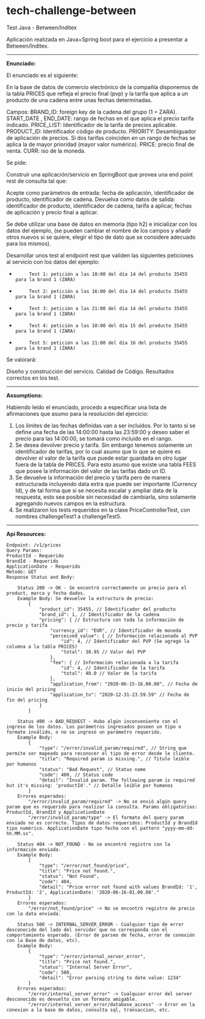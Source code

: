# tech-challenge-between
Test Java - Between/Inditex

Aplicación realizada en Java+Spring boot para el ejercicio a presentar a Between/Inditex.

---
**Enunciado:**

El enunciado es el siguiente: 

En la base de datos de comercio electrónico de la compañía disponemos de la tabla PRICES que refleja el precio final (pvp) y la tarifa que aplica a un producto de una cadena entre unas fechas determinadas.

Campos:
BRAND_ID: foreign key de la cadena del grupo (1 = ZARA).
START_DATE , END_DATE: rango de fechas en el que aplica el precio tarifa indicado.
PRICE_LIST: Identificador de la tarifa de precios aplicable.
PRODUCT_ID: Identificador código de producto.
PRIORITY: Desambiguador de aplicación de precios. Si dos tarifas coinciden en un rango de fechas se aplica la de mayor prioridad (mayor valor numérico).
PRICE: precio final de venta.
CURR: iso de la moneda.

Se pide:

Construir una aplicación/servicio en SpringBoot que provea una end point rest de consulta  tal que:

Acepte como parámetros de entrada: fecha de aplicación, identificador de producto, identificador de cadena.
Devuelva como datos de salida: identificador de producto, identificador de cadena, tarifa a aplicar, fechas de aplicación y precio final a aplicar.

Se debe utilizar una base de datos en memoria (tipo h2) e inicializar con los datos del ejemplo, (se pueden cambiar el nombre de los campos y añadir otros nuevos si se quiere, elegir el tipo de dato que se considere adecuado para los mismos).

Desarrollar unos test al endpoint rest que  validen las siguientes peticiones al servicio con los datos del ejemplo:

-          Test 1: petición a las 10:00 del día 14 del producto 35455   para la brand 1 (ZARA)
-          Test 2: petición a las 16:00 del día 14 del producto 35455   para la brand 1 (ZARA)
-          Test 3: petición a las 21:00 del día 14 del producto 35455   para la brand 1 (ZARA)
-          Test 4: petición a las 10:00 del día 15 del producto 35455   para la brand 1 (ZARA)
-          Test 5: petición a las 21:00 del día 16 del producto 35455   para la brand 1 (ZARA)


Se valorará:

Diseño y construcción del servicio.
Calidad de Código.
Resultados correctos en los test.

---

**Assumptions:**

Habiendo leído el enunciado, procedo a especificar una lista de afirmaciones que asumo para la resolución del ejercicio:

1) Los límites de las fechas definidas van a ser incluídos. Por lo tanto si se define una fecha de las 14:00:00 hasta las 23:59:00 y deseo saber el precio para las 14:00:00, se tomará como incluido en el rango.
2) Se desea devolver precio y tarifa. Sin embargo tenemos solamente un identificador de tarifas, por lo cual asumo que lo que se quiere es devolver el valor de la tarifa que puede estar guardada en otro lugar fuera de la tabla de PRICES. Para esto asumo que existe una tabla FEES que posee la información del valor de las tarifas dado un ID.
3) Se devuelve la información del precio y tarifa pero de manera estructurada incluyendo data extra que puede ser importante (Currency Id), y de tal forma que si se necesita escalar y ampliar data de la respuesta, esto sea posible sin necesidad de cambiarla, sino solamente agregando nuevos campos en la estructura.
4) Se realizaron los tests requeridos en la clase PriceControllerTest, con nombres challengeTest1 a challengeTest5.

---

**Api Resources:**

    Endpoint: /v1/prices
    Query Params: 
    ProductId - Requerido
    BrandId - Requerido
    ApplicationDate - Requerido
    Metodo: GET
    Response Status and Body:

        Status 200 -> OK - Se encontró correctamente un precio para el product, marca y fecha dados.
        Example Body: Se devuelve la estructura de precio:
            {
                "product_id": 35455, // Identificador del producto
                "brand_id": 1, // Identificador de la cadena
                "pricing": { // Estructura con toda la información de precio y tarifa
                    "currency_id": "EUR", // Identificador de moneda
                    "perceived_value": { // Información relacionada al PVP
                        "id": 4, // Identificador del PVP (Se agregó la columna a la tabla PRICES)
                        "total": 38.95 // Valor del PVP 
                    },
                    "fee": { // Información relacionada a la tarifa
                        "id": 4, // Identificador de la tarifa
                        "total": 40.0 // Valor de la tarifa
                    },
                    "application_from": "2020-06-15-16.00.00", // Fecha de inicio del pricing
                    "application_to": "2020-12-31-23.59.59" // Fecha de fin del pricing
                }
            }
        
        Status 400 -> BAD_REQUEST - Hubo algún inconveniente con el ingreso de los datos. Los parámetros ingresados poseen un tipo o formato inválido, o no se ingresó un parámetro requerido.
        Example Body: 
            {
                "type": "/error/invalid_param/required", // String que permite ser mapeado para reconocer el tipo de error desde le cliente.
                "title": "Required param is missing.", // Titulo leible por humanos
                "status": "Bad Request", // Status name
                "code": 400, // Status code
                "detail": "Invalid param. The following param is required but it's missing: 'productId'." // Detalle leible por humanos
            }
        Errores esperados:
            "/error/invalid_param/required" -> No se envió algún query param que es requerido para realizar la consulta. Params obligatorios: ProductId, BrandId y ApplicationDate
            "/error/invalid_param/type" -> El formato del query param enviado no es correcto. Tipos de datos requeridos: ProductId y BrandId tipo numérico. ApplicationDate tipo fecha con el pattern "yyyy-mm-dd-hh.MM.ss".
        
        Status 404 -> NOT_FOUND - No se encontró registro con la información enviada.
        Example Body:
            {
                "type": "/error/not_found/price",
                "title": "Price not found.",
                "status": "Not Found",
                "code": 404,
                "detail": "Price error not found with values BrandId: '1',  ProductId: '2', ApplicationDate: '2020-06-16-01.00.00'."
            }
        Errores esperados:
            "/error/not_found/price" -> No se encontró registro de precio con la data enviada.
        
        Status 500 -> INTERNAL_SERVER_ERROR - Cualquier tipo de error desconocido del lado del servidor que no corresponda con el comportamiento esperado. (Error de parseo de fecha, error de conexión con la Base de datos, etc).
        Example Body:
            {
                "type": "/error/internal_server_error",
                "title": "Price not found.",
                "status": "Internal Server Error",
                "code": 500,
                "detail": "Error parsing string to date value: 1234"
            }
        Errores esperados:
            "/error/internal_server_error" -> Cualquier error del server desconocido es devuelto con un formato amigable.
            "/error/internal_server_error/database_access" -> Error en la conexion a la base de datos, consulta sql, transaccion, etc.
